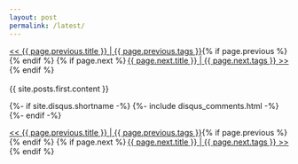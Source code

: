 ```yaml
---
layout: post
permalink: /latest/
---
```

<article class="post h-entry" itemscope itemtype="http://schema.org/BlogPosting">
  {% if page.previous %}
    <a href="{{ site.url | append: page.previous.url }}" style="text-align:left;float:left;">
      &#60;&#60; {{ page.previous.title }} | {{ page.previous.tags }}
    </a>
  {% endif %}
  {% if page.next %}
    <a href="{{ site.url | append: page.next.url }}" style="text-align:right;float:right;">
      {{ page.next.title }} | {{ page.next.tags }} &#62;&#62;
    </a>
  {% endif %}

  <br>
  <br>

  <div class="post-content e-content" itemprop="articleBody">
    {{ site.posts.first.content }}
  </div>

  {%- if site.disqus.shortname -%}
    {%- include disqus_comments.html -%}
  {%- endif -%}

  <a class="u-url" href="{{ page.url | relative_url }}" hidden></a>

  {% if page.previous %}
    <a href="{{ site.url | append: page.previous.url }}" style="text-align:left;float:left;">
      &#60;&#60; {{ page.previous.title }} | {{ page.previous.tags }}
    </a>
  {% endif %}
  {% if page.next %}
    <a href="{{ site.url | append: page.next.url }}" style="text-align:right;float:right;">
      {{ page.next.title }} | {{ page.next.tags }} &#62;&#62;
    </a>
  {% endif %}
    
</article>
